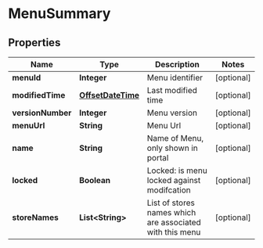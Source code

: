 
# MenuSummary

## Properties
Name | Type | Description | Notes
------------ | ------------- | ------------- | -------------
**menuId** | **Integer** | Menu identifier |  [optional]
**modifiedTime** | [**OffsetDateTime**](OffsetDateTime.md) | Last modified time |  [optional]
**versionNumber** | **Integer** | Menu version |  [optional]
**menuUrl** | **String** | Menu Url |  [optional]
**name** | **String** | Name of Menu, only shown in portal |  [optional]
**locked** | **Boolean** | Locked: is menu locked against modifcation |  [optional]
**storeNames** | **List&lt;String&gt;** | List of stores names which are associated with this menu |  [optional]



